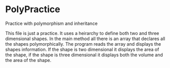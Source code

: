 # PolyPractice
Practice with polymorphism and inheritance

This file is just a practice. It uses a heirarchy to define both two and three dimensional shapes.
In the main method all there is an array that declares all the shapes polymorphically.
The program reads the array and displays the shapes information.
If the shape is two dimensional it displays the area of the shape,
if the shape is three dimensional it displays both the volume and the area of the shape.
